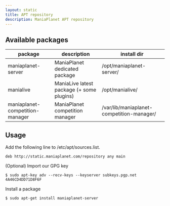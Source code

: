 ```yaml
---
layout: static
title: APT repository
description: ManiaPlanet APT repository
---
```


## Available packages

package 				        | description								| install dir
--------------------------------|-------------------------------------------|-------------------------------------------
maniaplanet-server 				| ManiaPlanet dedicated package				| /opt/maniaplanet-server/
manialive              		| ManiaLive latest package (+ some plugins) | /opt/manialive/
maniaplanet-competition-manager | ManiaPlanet competition manager			| /var/lib/maniaplanet-competition-manager/

## Usage

Add the following line to /etc/apt/sources.list.

`deb http://static.maniaplanet.com/repository any main`

(Optional) Import our GPG key

`$ sudo apt-key adv --recv-keys --keyserver subkeys.pgp.net 4A46CD4DD71D8F6F`

Install a package

`$ sudo apt-get install maniaplanet-server`
